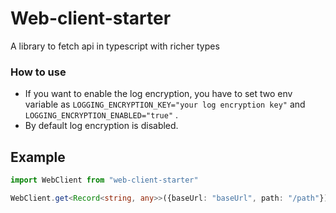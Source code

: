 # Web-client-starter

A library to fetch api in typescript with richer types


### How to use

- If you want to enable the log encryption, you have to set two env variable as `LOGGING_ENCRYPTION_KEY="your log encryption key"` and `LOGGING_ENCRYPTION_ENABLED="true"` .
- By default log encryption is disabled. 

## Example

```typescript
import WebClient from "web-client-starter"

WebClient.get<Record<string, any>>({baseUrl: "baseUrl", path: "/path"})

```
